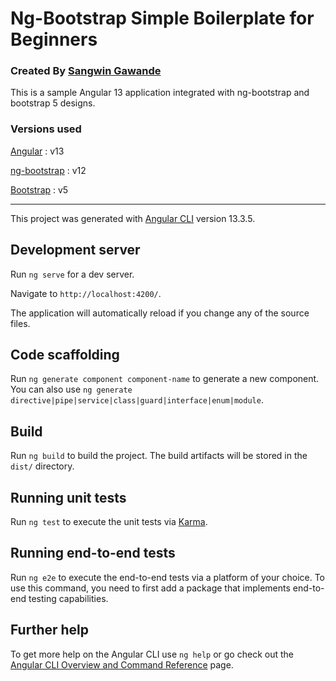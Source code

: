 
# Ng-Bootstrap Simple Boilerplate for Beginners
### Created By [Sangwin Gawande](https://sangw.in)

This is a sample Angular 13 application integrated with ng-bootstrap and bootstrap 5 designs.

### Versions used
[Angular](https://angular.io/start) : v13

[ng-bootstrap](https://ng-bootstrap.github.io/#/home) : v12

[Bootstrap](https://getbootstrap.com/docs/5.2/getting-started/introduction/) : v5

----- 

This project was generated with [Angular CLI](https://github.com/angular/angular-cli) version 13.3.5.

## Development server

Run `ng serve` for a dev server. 

Navigate to `http://localhost:4200/`. 

The application will automatically reload if you change any of the source files.

## Code scaffolding

Run `ng generate component component-name` to generate a new component. You can also use `ng generate directive|pipe|service|class|guard|interface|enum|module`.

## Build

Run `ng build` to build the project. The build artifacts will be stored in the `dist/` directory.

## Running unit tests

Run `ng test` to execute the unit tests via [Karma](https://karma-runner.github.io).

## Running end-to-end tests

Run `ng e2e` to execute the end-to-end tests via a platform of your choice. To use this command, you need to first add a package that implements end-to-end testing capabilities.

## Further help

To get more help on the Angular CLI use `ng help` or go check out the [Angular CLI Overview and Command Reference](https://angular.io/cli) page.
